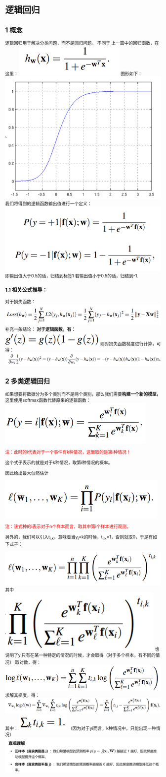 # 逻辑回归
## 1 概念
逻辑回归用于解决分类问题，而不是回归问题。
不同于 上一篇中的回归函数，在这里：
![alt text](./img/image-215.png)
图形如下：
![alt text](./img/image-216.png)
我们将得到的逻辑函数输出值进行一个定义：
![alt text](./img/image-217.png)
即输出值大于0.5的话，归结到标签1
若输出值小于0.5的话，归结到-1.
### 1.1 相关公式推导：
对于损失函数：
![alt text](./img/image-193.png)
补充一条结论：
**对于逻辑函数，有：**
![alt text](./img/image-219.png)
则对损失函数梯度进行计算，可得：
![alt text](./img/image-218.png)
## 2 多类逻辑回归
如果想要将数据分为多个类别而不是两个类别，那么我们需要**构建一个新的模型，** 这里使用softmax函数代替原来的逻辑函数：
![alt text](./img/image-220.png)
<p style="color:red">注：此时的i代表对于一个事件有k种情况，这里取的是第i种情况！</p>
这个式子表示的就是对于k种情况，取第i种情况的概率。

因此给出最大似然估计

![alt text](./img/image-221.png)
<p style="color:red">注：该式种的i表示对于n个样本而言，取其中第i个样本进行观测。</p>
另外的，我们可以引入t<sub>i,k</sub>，意味着当y<sub>i</sub>=k的时候，t<sub>i,k</sub>=1，否则就取0，于是有如下式子：

![alt text](./img/image-222.png)
其中
![alt text](./img/image-223.png)
也说明了y<sub>i</sub>只有在某一种特定的情况的时候，才会取得（对于多个样本，有不同的情况）
取对数，得：
![alt text](./img/image-224.png)
求解其梯度，得：
![alt text](./img/image-225.png)
其中：
![alt text](./img/image-226.png)
（因为对于yi而言，k种情况中，只能出现一种情况）
![alt text](./img/image-227.png)